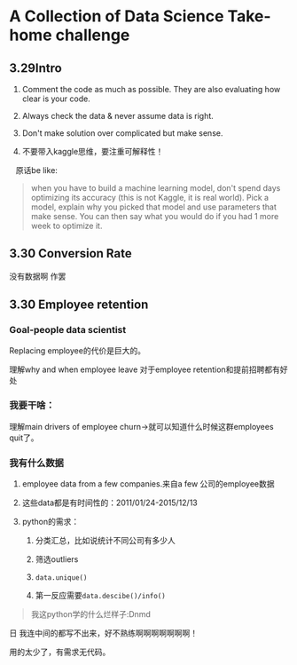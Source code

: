 # A Collection of Data Science Take-home challenge

## 3.29Intro

1. Comment the code as much as possible. They are also evaluating how clear is your code.

2. Always check the data & never assume data is right.

3. Don't make solution over complicated but make sense.

4. 不要带入kaggle思维，要注重可解释性！

   原话be like:

> when you have to build a machine learning model, don't spend
> days optimizing its accuracy (this is not Kaggle, it is real world). Pick a model, explain why you picked that model and use parameters that make sense. You can then say what you would do if you had 1 more week to optimize it.

## 3.30 Conversion Rate

没有数据啊 作罢

## 3.30 Employee retention

### Goal-people data scientist

Replacing employee的代价是巨大的。

理解why and when employee leave 对于employee retention和提前招聘都有好处

### 我要干啥：

理解main drivers of employee churn->就可以知道什么时候这群employees quit了。

### 我有什么数据

1. employee data from a few companies.来自a few 公司的employee数据

2. 这些data都是有时间性的：2011/01/24-2015/12/13

3. python的需求：
   
   1. 分类汇总，比如说统计不同公司有多少人
   
   2. 筛选outliers
   
   3. `data.unique()`
   
   4. 第一反应需要`data.descibe()/info()`

> 我这python学的什么烂样子:Dnmd

日 我连中间的都写不出来，好不熟练啊啊啊啊啊啊啊！

用的太少了，有需求无代码。
